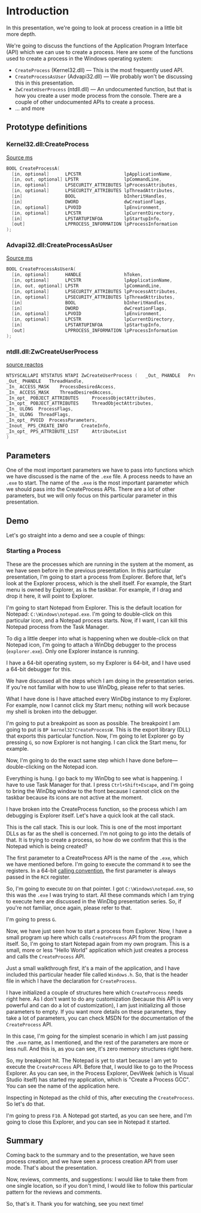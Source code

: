 # Introduction

In this presentation, we're going to look at process creation in a little bit more depth.

We're going to discuss the functions of the Application Program Interface (API) which we can use to create a process. Here are some of the functions used to create a process in the Windows operating system:

- `CreateProcess` (Kernel32.dll) — This is the most frequently used API.
- `CreateProcessAsUser` (Advapi32.dll) — We probably won't be discussing this in this presentation.
- `ZwCreateUserProcess` (ntdll.dll)  — An undocumented function, but that is how you create a user mode process from the console. There are a couple of other undocumented APIs to create a process.
- ... and more

## Prototype definitions

### Kernel32.dll:CreateProcess

[Source ms](https://learn.microsoft.com/en-us/windows/win32/api/processthreadsapi/nf-processthreadsapi-createprocessa)

```c
BOOL CreateProcessA(
  [in, optional]      LPCSTR                lpApplicationName,
  [in, out, optional] LPSTR                 lpCommandLine,
  [in, optional]      LPSECURITY_ATTRIBUTES lpProcessAttributes,
  [in, optional]      LPSECURITY_ATTRIBUTES lpThreadAttributes,
  [in]                BOOL                  bInheritHandles,
  [in]                DWORD                 dwCreationFlags,
  [in, optional]      LPVOID                lpEnvironment,
  [in, optional]      LPCSTR                lpCurrentDirectory,
  [in]                LPSTARTUPINFOA        lpStartupInfo,
  [out]               LPPROCESS_INFORMATION lpProcessInformation
);
```

### Advapi32.dll:CreateProcessAsUser


[Source ms](https://learn.microsoft.com/en-us/windows/win32/api/processthreadsapi/nf-processthreadsapi-createprocessasusera)

```c
BOOL CreateProcessAsUserA(
  [in, optional]      HANDLE                hToken,
  [in, optional]      LPCSTR                lpApplicationName,
  [in, out, optional] LPSTR                 lpCommandLine,
  [in, optional]      LPSECURITY_ATTRIBUTES lpProcessAttributes,
  [in, optional]      LPSECURITY_ATTRIBUTES lpThreadAttributes,
  [in]                BOOL                  bInheritHandles,
  [in]                DWORD                 dwCreationFlags,
  [in, optional]      LPVOID                lpEnvironment,
  [in, optional]      LPCSTR                lpCurrentDirectory,
  [in]                LPSTARTUPINFOA        lpStartupInfo,
  [out]               LPPROCESS_INFORMATION lpProcessInformation
);
```

### ntdll.dll:ZwCreateUserProcess

[source reactos](https://processhacker.sourceforge.io/doc/ntzwapi_8h.html)

```c
NTSYSCALLAPI NTSTATUS NTAPI ZwCreateUserProcess	(	_Out_ PHANDLE 	ProcessHandle,
_Out_ PHANDLE 	ThreadHandle,
_In_ ACCESS_MASK 	ProcessDesiredAccess,
_In_ ACCESS_MASK 	ThreadDesiredAccess,
_In_opt_ POBJECT_ATTRIBUTES 	ProcessObjectAttributes,
_In_opt_ POBJECT_ATTRIBUTES 	ThreadObjectAttributes,
_In_ ULONG 	ProcessFlags,
_In_ ULONG 	ThreadFlags,
_In_opt_ PVOID 	ProcessParameters,
_Inout_ PPS_CREATE_INFO 	CreateInfo,
_In_opt_ PPS_ATTRIBUTE_LIST 	AttributeList 
)	
```



## Parameters

One of the most important parameters we have to pass into functions which we have discussed is the name of the `.exe` file. A process needs to have an `.exe` to start. The name of the `.exe` is the most important parameter which we should pass into the CreateProcess APIs. There are a lot of other parameters, but we will only focus on this particular parameter in this presentation.

## Demo

Let's go straight into a demo and see a couple of things:

### Starting a Process

These are the processes which are running in the system at the moment, as we have seen before in the previous presentation. In this particular presentation, I'm going to start a process from Explorer. Before that, let's look at the Explorer process, which is the shell itself. For example, the Start menu is owned by Explorer, as is the taskbar. For example, if I drag and drop it here, it will point to Explorer.

I'm going to start Notepad from Explorer. This is the default location for Notepad: `C:\Windows\notepad.exe`. I'm going to double-click on this particular icon, and a Notepad process starts. Now, if I want, I can kill this Notepad process from the Task Manager.

To dig a little deeper into what is happening when we double-click on that Notepad icon, I'm going to attach a WinDbg debugger to the process (`explorer.exe`). Only one Explorer instance is running.

I have a 64-bit operating system, so my Explorer is 64-bit, and I have used a 64-bit debugger for this.

We have discussed all the steps which I am doing in the presentation series. If you're not familiar with how to use WinDbg, please refer to that series.

What I have done is I have attached every WinDbg instance to my Explorer. For example, now I cannot click my Start menu; nothing will work because my shell is broken into the debugger.

I'm going to put a breakpoint as soon as possible. The breakpoint I am going to put is `BP kernel32!CreateProcessW`. This is the export library (DLL) that exports this particular function. Now, I'm going to let Explorer go by pressing `G`, so now Explorer is not hanging. I can click the Start menu, for example.

Now, I'm going to do the exact same step which I have done before—double-clicking on the Notepad icon.

Everything is hung. I go back to my WinDbg to see what is happening. I have to use Task Manager for that. I press `Ctrl+Shift+Escape`, and I'm going to bring the WinDbg window to the front because I cannot click on the taskbar because its icons are not active at the moment.

I have broken into the CreateProcess function, so the process which I am debugging is Explorer itself. Let's have a quick look at the call stack.

This is the call stack. This is our look. This is one of the most important DLLs as far as the shell is concerned. I'm not going to go into the details of that. It is trying to create a process, so how do we confirm that this is the Notepad which is being created?

The first parameter to a CreateProcess API is the name of the `.exe`, which we have mentioned before. I'm going to execute the command `R` to see the registers. In a 64-bit [calling convention](https://learn.microsoft.com/en-us/cpp/build/x64-calling-convention?view=msvc-170), the first parameter is always passed in the `RCX` register.

So, I'm going to execute `DU` on that pointer. I got `C:\Windows\notepad.exe`, so this was the `.exe` I was trying to start. All these commands which I am trying to execute here are discussed in the WinDbg presentation series. So, if you're not familiar, once again, please refer to that.

I'm going to press `G`.

Now, we have just seen how to start a process from Explorer. Now, I have a small program up here which calls `CreateProcess` API from the program itself. So, I'm going to start Notepad again from my own program. This is a small, more or less "Hello World" application which just creates a process and calls the `CreateProcess` API.

Just a small walkthrough first, it's a main of the application, and I have included this particular header file called `Windows.h`. So, that is the header file in which I have the declaration for `CreateProcess`.

I have initialized a couple of structures here which `CreateProcess` needs right here. As I don't want to do any customization (because this API is very powerful and can do a lot of customization), I am just initializing all those parameters to empty. If you want more details on these parameters, they take a lot of parameters, you can check MSDN for the documentation of the `CreateProcess` API.

In this case, I'm going for the simplest scenario in which I am just passing the `.exe` name, as I mentioned, and the rest of the parameters are more or less null. And this is, as you can see, it's zero memory structures right here.

So, my breakpoint hit. The Notepad is yet to start because I am yet to execute the `CreateProcess` API. Before that, I would like to go to the Process Explorer. As you can see, in the Process Explorer, DevWeek (which is Visual Studio itself) has started my application, which is "Create a Process GCC". You can see the name of the application here.

Inspecting in Notepad as the child of this, after executing the `CreateProcess`. So let's do that.

I'm going to press `F10`. A Notepad got started, as you can see here, and I'm going to close this Explorer, and you can see in Notepad it started.

## Summary

Coming back to the summary and to the presentation, we have seen process creation, and we have seen a process creation API from user mode. That's about the presentation.

Now, reviews, comments, and suggestions: I would like to take them from one single location, so if you don't mind, I would like to follow this particular pattern for the reviews and comments.

So, that's it. Thank you for watching, see you next time!
